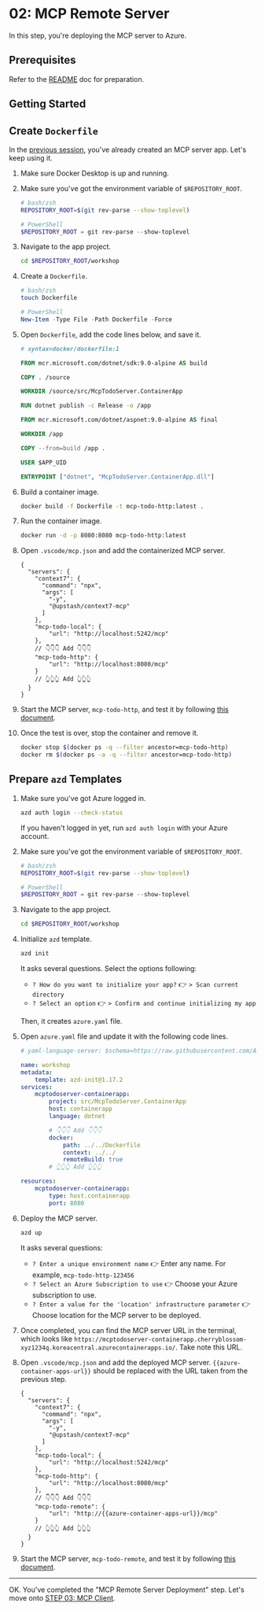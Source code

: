 # 02: MCP Remote Server

In this step, you're deploying the MCP server to Azure.

## Prerequisites

Refer to the [README](../README.md#prerequisites) doc for preparation.

## Getting Started

## Create `Dockerfile`

In the [previous session](./01-mcp-server.md), you've already created an MCP server app. Let's keep using it.

1. Make sure Docker Desktop is up and running.
1. Make sure you've got the environment variable of `$REPOSITORY_ROOT`.

   ```bash
   # bash/zsh
   REPOSITORY_ROOT=$(git rev-parse --show-toplevel)
   ```

   ```powershell
   # PowerShell
   $REPOSITORY_ROOT = git rev-parse --show-toplevel
   ```

1. Navigate to the app project.

    ```bash
    cd $REPOSITORY_ROOT/workshop
    ```

1. Create a `Dockerfile`.

    ```bash
    # bash/zsh
    touch Dockerfile
    ```

    ```powershell
    # PowerShell
    New-Item -Type File -Path Dockerfile -Force
    ```

1. Open `Dockerfile`, add the code lines below, and save it.

    ```dockerfile
    # syntax=docker/dockerfile:1
    
    FROM mcr.microsoft.com/dotnet/sdk:9.0-alpine AS build
    
    COPY . /source
    
    WORKDIR /source/src/McpTodoServer.ContainerApp
    
    RUN dotnet publish -c Release -o /app
    
    FROM mcr.microsoft.com/dotnet/aspnet:9.0-alpine AS final
    
    WORKDIR /app
    
    COPY --from=build /app .
    
    USER $APP_UID
    
    ENTRYPOINT ["dotnet", "McpTodoServer.ContainerApp.dll"]
    ```

1. Build a container image.

    ```bash
    docker build -f Dockerfile -t mcp-todo-http:latest .
    ```

1. Run the container image.

    ```bash
    docker run -d -p 8080:8080 mcp-todo-http:latest
    ```

1. Open `.vscode/mcp.json` and add the containerized MCP server.

    ```jsonc
    {
      "servers": {
        "context7": {
          "command": "npx",
          "args": [
            "-y",
            "@upstash/context7-mcp"
          ]
        },
        "mcp-todo-local": {
            "url": "http://localhost:5242/mcp"
        },
        // 👇👇👇 Add 👇👇👇
        "mcp-todo-http": {
            "url": "http://localhost:8080/mcp"
        }
        // 👆👆👆 Add 👆👆👆
      }
    }
    ```

1. Start the MCP server, `mcp-todo-http`, and test it by following [this document](./01-mcp-server.md#test-mcp-server).
1. Once the test is over, stop the container and remove it.

    ```bash
    docker stop $(docker ps -q --filter ancestor=mcp-todo-http)
    docker rm $(docker ps -a -q --filter ancestor=mcp-todo-http)
    ```

## Prepare `azd` Templates

1. Make sure you've got Azure logged in.

    ```bash
    azd auth login --check-status
    ```

   If you haven't logged in yet, run `azd auth login` with your Azure account.

1. Make sure you've got the environment variable of `$REPOSITORY_ROOT`.

   ```bash
   # bash/zsh
   REPOSITORY_ROOT=$(git rev-parse --show-toplevel)
   ```

   ```powershell
   # PowerShell
   $REPOSITORY_ROOT = git rev-parse --show-toplevel
   ```

1. Navigate to the app project.

    ```bash
    cd $REPOSITORY_ROOT/workshop
    ```

1. Initialize `azd` template.

    ```bash
    azd init
    ```

   It asks several questions. Select the options following:

   - `? How do you want to initialize your app?` 👉 `> Scan current directory`
   - `? Select an option` 👉 `> Confirm and continue initializing my app`

   Then, it creates `azure.yaml` file.

1. Open `azure.yaml` file and update it with the following code lines.

    ```yml
    # yaml-language-server: $schema=https://raw.githubusercontent.com/Azure/azure-dev/main/schemas/v1.0/azure.yaml.json
    
    name: workshop
    metadata:
        template: azd-init@1.17.2
    services:
        mcptodoserver-containerapp:
            project: src/McpTodoServer.ContainerApp
            host: containerapp
            language: dotnet

            # 👇👇👇 Add 👇👇👇
            docker:
                path: ../../Dockerfile
                context: ../../
                remoteBuild: true
            # 👆👆👆 Add 👆👆👆

    resources:
        mcptodoserver-containerapp:
            type: host.containerapp
            port: 8080
    ```

1. Deploy the MCP server.

    ```bash
    azd up
    ```

   It asks several questions:

   - `? Enter a unique environment name` 👉 Enter any name. For example, `mcp-todo-http-123456`
   - `? Select an Azure Subscription to use` 👉 Choose your Azure subscription to use.
   - `? Enter a value for the 'location' infrastructure parameter` 👉 Choose location for the MCP server to be deployed.

1. Once completed, you can find the MCP server URL in the terminal, which looks like `https://mcptodoserver-containerapp.cherryblossom-xyz1234q.koreacentral.azurecontainerapps.io/`. Take note this URL.
1. Open `.vscode/mcp.json` and add the deployed MCP server. `{{azure-container-apps-url}}` should be replaced with the URL taken from the previous step.

    ```jsonc
    {
      "servers": {
        "context7": {
          "command": "npx",
          "args": [
            "-y",
            "@upstash/context7-mcp"
          ]
        },
        "mcp-todo-local": {
            "url": "http://localhost:5242/mcp"
        },
        "mcp-todo-http": {
            "url": "http://localhost:8080/mcp"
        },
        // 👇👇👇 Add 👇👇👇
        "mcp-todo-remote": {
            "url": "http://{{azure-container-apps-url}}/mcp"
        }
        // 👆👆👆 Add 👆👆👆
      }
    }
    ```

1. Start the MCP server, `mcp-todo-remote`, and test it by following [this document](./01-mcp-server.md#test-mcp-server).

---

OK. You've completed the "MCP Remote Server Deployment" step. Let's move onto [STEP 03: MCP Client](./03-mcp-client.md).
